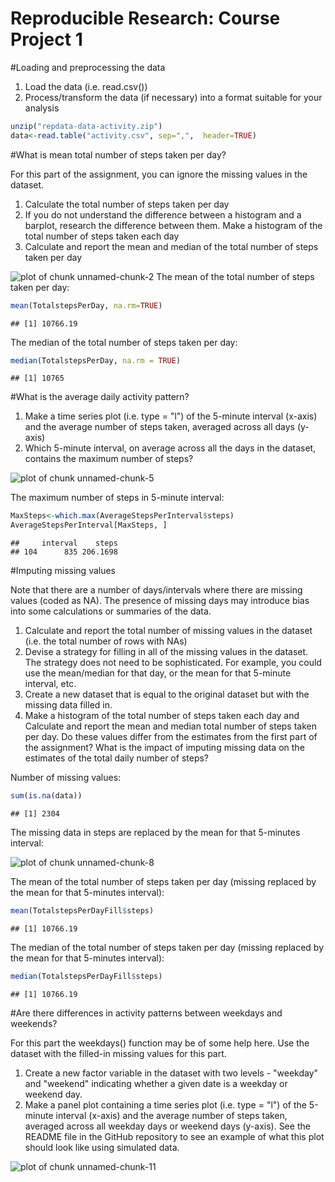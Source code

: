 Reproducible Research: Course Project 1
=======================================

#Loading and preprocessing the data

1. Load the data (i.e. read.csv())
2. Process/transform the data (if necessary) into a format suitable for your analysis


```r
unzip("repdata-data-activity.zip")
data<-read.table("activity.csv", sep=",",  header=TRUE)
```

#What is mean total number of steps taken per day?

For this part of the assignment, you can ignore the missing values in the dataset.

1. Calculate the total number of steps taken per day
2. If you do not understand the difference between a histogram and a barplot, research the difference between them. Make a histogram of the total number of steps taken each day
3. Calculate and report the mean and median of the total number of steps taken per day

![plot of chunk unnamed-chunk-2](figure/unnamed-chunk-2-1.png)
The mean of the total number of steps taken per day:


```r
mean(TotalstepsPerDay, na.rm=TRUE)
```

```
## [1] 10766.19
```

The median of the total number of steps taken per day:


```r
median(TotalstepsPerDay, na.rm = TRUE)
```

```
## [1] 10765
```

#What is the average daily activity pattern?

1. Make a time series plot (i.e. type = "l") of the 5-minute interval (x-axis) and the average number of steps taken, averaged across all days (y-axis)
2. Which 5-minute interval, on average across all the days in the dataset, contains the maximum number of steps?

![plot of chunk unnamed-chunk-5](figure/unnamed-chunk-5-1.png)

The maximum number of steps in 5-minute interval:


```r
MaxSteps<-which.max(AverageStepsPerInterval$steps)
AverageStepsPerInterval[MaxSteps, ]
```

```
##     interval    steps
## 104      835 206.1698
```

#Imputing missing values

Note that there are a number of days/intervals where there are missing values (coded as NA). The presence of missing days may introduce bias into some calculations or summaries of the data.

1. Calculate and report the total number of missing values in the dataset (i.e. the total number of rows with NAs)
2. Devise a strategy for filling in all of the missing values in the dataset. The strategy does not need to be sophisticated. For example, you could use the mean/median for that day, or the mean for that 5-minute interval, etc.
3. Create a new dataset that is equal to the original dataset but with the missing data filled in.
4. Make a histogram of the total number of steps taken each day and Calculate and report the mean and median total number of steps taken per day. Do these values differ from the estimates from the first part of the assignment? What is the impact of imputing missing data on the estimates of the total daily number of steps?

Number of missing values:


```r
sum(is.na(data))
```

```
## [1] 2304
```

The missing data in steps are replaced by the mean for that 5-minutes interval:

![plot of chunk unnamed-chunk-8](figure/unnamed-chunk-8-1.png)

The mean of the total number of steps taken per day (missing replaced by the mean for that 5-minutes interval):


```r
mean(TotalstepsPerDayFill$steps)
```

```
## [1] 10766.19
```

The median of the total number of steps taken per day (missing replaced by the mean for that 5-minutes interval):


```r
median(TotalstepsPerDayFill$steps)
```

```
## [1] 10766.19
```

#Are there differences in activity patterns between weekdays and weekends?

For this part the weekdays() function may be of some help here. Use the dataset with the filled-in missing values for this part.

1. Create a new factor variable in the dataset with two levels - "weekday" and "weekend" indicating whether a given date is a weekday or weekend day.
2. Make a panel plot containing a time series plot (i.e. type = "l") of the 5-minute interval (x-axis) and the average number of steps taken, averaged across all weekday days or weekend days (y-axis). See the README file in the GitHub repository to see an example of what this plot should look like using simulated data.

![plot of chunk unnamed-chunk-11](figure/unnamed-chunk-11-1.png)


